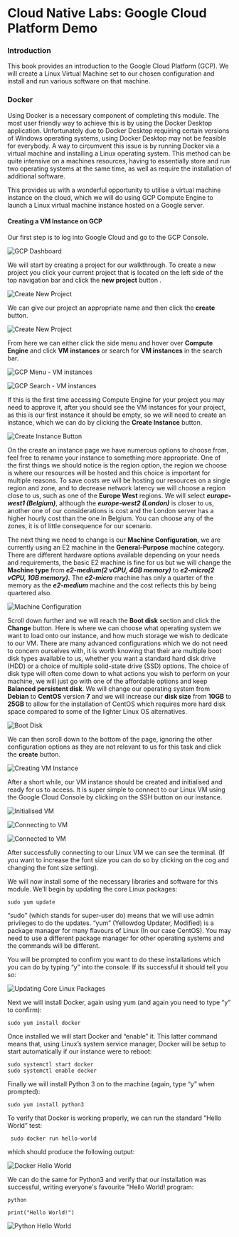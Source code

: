 ﻿# Cloud Native Labs: Google Cloud Platform Demo

### Introduction

This book provides an introduction to the Google Cloud Platform (GCP). We will create a Linux Virtual Machine set to our chosen configuration and install and run various software on that machine.

### Docker

Using Docker is a necessary component of completing this module. The most user friendly way to achieve this is by using the Docker Desktop application. Unfortunately due to Docker Desktop requiring certain versions of Windows operating systems, using Docker Desktop may not be feasible for everybody. A way to circumvent this issue is by running Docker via a virtual machine and installing a Linux operating system. This method can be quite intensive on a machines resources, having to essentially store and run two operating systems at the same time, as well as require the installation of additional software. 

This provides us with a wonderful opportunity to utilise a virtual machine instance on the cloud, which we will do using GCP Compute Engine to launch a Linux virtual machine instance hosted on a Google server.

#### Creating a VM Instance on GCP

Our first step is to log into Google Cloud and go to the GCP Console.

![GCP Dashboard](https://raw.githubusercontent.com/Jordan-Bruno/cnc-workbook/a2e787456015c8f2ac9e7d35b7f652f3ac45bf43/images/gcp-dashboard.PNG)

We will start by creating a project for our walkthrough. To create a new project you click your current project that is located on the left side of the top navigation bar and click the **new project** button .

![Create New Project](https://raw.githubusercontent.com/Jordan-Bruno/cnc-workbook/main/images/gcp-new-project.png)

We can give our project an appropriate name and then click the **create** button.

![Create New Project](https://raw.githubusercontent.com/Jordan-Bruno/cnc-workbook/main/images/gcp-create-project.png)

From here we can either click the side menu and hover over **Compute Engine** and click **VM instances** or search for **VM instances** in the search bar.

![GCP Menu - VM instances](https://raw.githubusercontent.com/Jordan-Bruno/cnc-workbook/main/images/vm-instances-menu.png)

![GCP Search - VM instances](https://raw.githubusercontent.com/Jordan-Bruno/cnc-workbook/main/images/vm-instances-search.PNG)

If this is the first time accessing Compute Engine for your project you may need to approve it, after you should see the VM instances for your project, as this is our first instance it should be empty, so we will need to create an instance, which we can do by clicking the  **Create Instance** button.

![Create Instance Button](https://raw.githubusercontent.com/Jordan-Bruno/cnc-workbook/main/images/create-instance.PNG)

On the create an instance page we have numerous options to choose from, feel free to rename your instance to something more appropriate. One of the first things we should notice is the region option, the region we choose is where our resources will be hosted and this choice is important for multiple reasons. To save costs we will be hosting our resources on a single region and zone, and to decrease network latency we will choose a region close to us, such as one of the **Europe West** regions. We will select ***europe-west1 (Belgium)***, although the ***europe-west2 (London)*** is closer to us, another one of our considerations is cost and the London server has a higher hourly cost than the one in Belgium. You can choose any of the zones, it is of little consequence for our scenario.

The next thing we need to change is our **Machine Configuration**, we are currently using an E2 machine in the  **General-Purpose** machine category. There are different hardware options available depending on your needs and requirements, the basic E2 machine is fine for us but we will change the **Machine type** from ***e2-medium(2 vCPU, 4GB memory)*** to ***e2-micro(2 vCPU, 1GB memory).***  The ***e2-micro*** machine has only a quarter of the memory as the ***e2-medium*** machine and the cost reflects this by being quartered also. 

![Machine Configuration](https://raw.githubusercontent.com/Jordan-Bruno/cnc-workbook/main/images/vm-instance-machine-configuration.PNG)

Scroll down further and we will reach the **Boot disk** section and click the **Change** button. Here is where we can choose what operating system we want to load onto our instance, and how much storage we wish to dedicate to our VM.  There are many advanced configurations which we do not need to concern ourselves with, it is worth knowing that their are multiple boot disk types available to us, whether you want a standard hard disk drive (HDD) or a choice of multiple solid-state drive (SSD) options. The choice of disk type will often come down to what actions you wish to perform on your machine, we will just go with one of the affordable options and keep **Balanced persistent disk**. We will change our operating system from **Debian** to **CentOS** version **7** and we will increase our **disk size** from **10GB** to **25GB** to allow for the installation of CentOS which requires more hard disk space compared to some of the lighter Linux OS alternatives.

![Boot Disk](https://raw.githubusercontent.com/Jordan-Bruno/cnc-workbook/main/images/vm-instance-boot-disk.PNG)

We can then scroll down to the bottom of the page, ignoring the other configuration options as they are not relevant to us for this task and click the **create** button.

![Creating VM Instance](https://raw.githubusercontent.com/Jordan-Bruno/cnc-workbook/main/images/gcp-final-create-instance.png)

After a short while, our VM instance should be created and initialised and ready for us to access. It is super simple to connect to our Linux VM using the Google Cloud Console by clicking on the SSH button on our instance. 

![Initialised VM](https://raw.githubusercontent.com/Jordan-Bruno/cnc-workbook/main/images/gcp-ssh-instance.png)

![Connecting to VM](https://raw.githubusercontent.com/Jordan-Bruno/cnc-workbook/main/images/connecting-to-instance.png)

![Connected to VM](https://raw.githubusercontent.com/Jordan-Bruno/cnc-workbook/main/images/connected-to-instance.png)

After successfully connecting to our Linux VM we can see the terminal. (If you want to increase the font size you can do so by clicking on the cog and changing the font size setting).

We will now install some of the necessary libraries and software for this module. We’ll begin by updating the core Linux packages:

```sudo yum update```

“sudo” (which stands for super-user do) means that we will use admin privileges to do the updates. “yum” (Yellowdog Updater, Modified) is a package manager for many flavours of Linux (In our case CentOS). You may need to use a different package manager for other operating systems and the commands will be different.

You will be prompted to confirm you want to do these installations which you can do by typing “y” into the console. If its successful it should tell you so:

![Updating Core Linux Packages](https://raw.githubusercontent.com/Jordan-Bruno/cnc-workbook/main/images/sudo-yum-update.png)

Next we will install Docker, again using yum (and again you need to type “y” to confirm):

```sudo yum install docker```

Once installed we will start Docker and “enable” it. This latter command means that, using Linux’s system service manager, Docker will be setup to start automatically if our instance were to reboot:

```
sudo systemctl start docker
sudo systemctl enable docker
```

Finally we will install Python 3 on to the machine (again, type “y” when prompted):

```sudo yum install python3```

To verify that Docker is working properly, we can run the standard “Hello World” test:

``` sudo docker run hello-world```

which should produce the following output:

![Docker Hello World](https://raw.githubusercontent.com/Jordan-Bruno/cnc-workbook/main/images/docker-hello-world.png)

We can do the same for Python3 and verify that our installation was successful, writing everyone's favourite "Hello World! program:

```python```

```print("Hello World!")```

![Python Hello World](https://raw.githubusercontent.com/Jordan-Bruno/cnc-workbook/main/images/python-hello-world.png)
